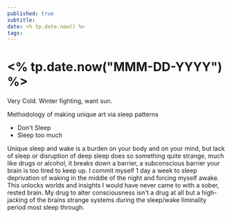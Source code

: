 ```yaml
---
published: true
subtitle: 
date: <% tp.date.now() %>
tags: 
---
```


# <% tp.date.now("MMM-DD-YYYY") %>

Very Cold. Winter fighting, want sun.

Methodology of making unique art via sleep patterns
- Don't Sleep
- Sleep too much

Unique sleep and wake is a burden on your body and on your mind, but lack of sleep or disruption of deep sleep does so something quite strange, much like drugs or alcohol, it breaks down a barrier,  a subconscious barrier your brain is too tired to keep up. I commit myself 1 day a week to sleep deprivation of waking in the middle of the night and forcing myself awake. This unlocks worlds and insights I would have never came to with a sober, rested brain. My drug to alter consciousness isn't a drug at all but a high-jacking of the brains strange systems during the sleep/wake liminality period most sleep through.


